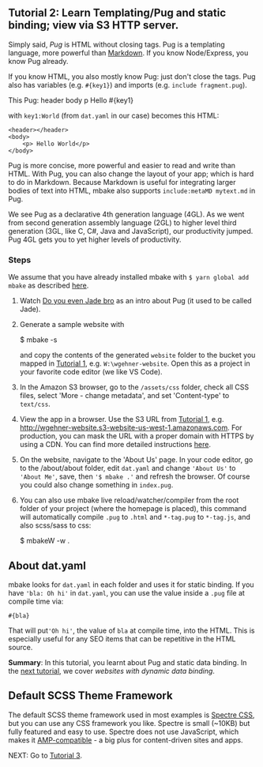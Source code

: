 
## Tutorial 2: Learn Templating/Pug and static binding; view via S3 HTTP server.

Simply said, _Pug_ is HTML without closing tags. Pug is a templating language, more powerful than [Markdown](https://en.wikipedia.org/wiki/Markdown). If you know Node/Express, you know Pug already.

If you know HTML, you also mostly know Pug: just don't close the tags. Pug also has variables (e.g. `#{key1}`) and imports (e.g. `include fragment.pug`).

This Pug:
    header
    body
        p Hello #{key1}


with `key1:World` (from `dat.yaml` in our case)
becomes this HTML:

    <header></header>
    <body>
        <p> Hello World</p>
    </body>

Pug is more concise, more powerful and easier to read and write than HTML. With Pug, you can also change the layout of your app; which is hard to do in Markdown. Because Markdown is useful for integrating larger bodies of text into HTML, mbake also supports `include:metaMD mytext.md` in Pug.

We see Pug as a declarative 4th generation language (4GL). As we went from second generation assembly language (2GL) to higher level third generation (3GL, like C, C#, Java and JavaScript), our productivity jumped. Pug 4GL gets you to yet higher levels of productivity. 

### Steps

We assume that you have already installed mbake with `$ yarn global add mbake` as described [here](/#how-to-install-mbake).

1. Watch [Do you even Jade bro](http://youtube.com/watch?v=wzAWI9h3q18) as an intro about Pug (it used to be called Jade).

2. Generate a sample website with

    $ mbake -s

    and copy the contents of the generated `website` folder to the bucket you mapped in [Tutorial 1](/t1/), e.g. `W:\wgehner-website`. Open this as a project in your favorite code editor (we like VS Code).

3. In the Amazon S3 browser, go to the `/assets/css` folder, check all CSS files, select 'More - change metadata', and set 'Content-type' to `text/css`.

4. View the app in a browser. Use the S3 URL from [Tutorial 1](/t1/), e.g. <http://wgehner-website.s3-website-us-west-1.amazonaws.com>. For production, you can mask the URL with a proper domain with HTTPS by using a CDN. You can find more detailed instructions [here](/cdn/).

5. On the website, navigate to the 'About Us' page. In your code editor, go to the /about/about folder, edit `dat.yaml` and change `'About Us'` to `'About Me'`, save, then `'$ mbake .'` and refresh the browser. Of course you could also change something in `index.pug`.

6. You can also use mbake live reload/watcher/compiler from the root folder of your project (where the homepage is placed), this command will automatically compile `.pug` to `.html` and `*-tag.pug` to `*-tag.js`, and also scss/sass to css:

    $ mbakeW -w .

## About dat.yaml
mbake looks for `dat.yaml` in each folder and uses it for static binding. If you have `'bla: Oh hi'` in `dat.yaml`, you can use the value inside a `.pug` file at compile time via:

    #{bla}

That will put`'Oh hi'`, the value of `bla` at compile time, into the HTML. This is especially useful for any SEO items that can be repetitive in the HTML source.

__Summary__: In this tutorial, you learnt about Pug and static data binding. In the [next tutorial](/t3/), we cover _websites with dynamic data binding_.

## Default SCSS Theme Framework

The default SCSS theme framework used in most examples is [Spectre CSS](https://picturepan2.github.io/spectre/getting-started.html#introduction), but you can use any CSS framework you like. Spectre is small (~10KB) but fully featured and easy to use. Spectre does not use JavaScript, which makes it [AMP-compatible](https://www.ampproject.org/learn/overview/) - a big plus for content-driven sites and apps.

NEXT: Go to [Tutorial 3](/t3/).